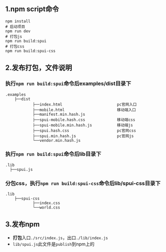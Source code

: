 ## 1.npm script命令
```
npm install
# 启动项目
npm run dev 
# 打包js
npm run build:spui
# 打包css
npm run build:spui-css
```

## 2.发布打包，文件说明

### 执行`npm run build:spui`命令后examples/dist目录下
```
.examples
    ├──dist
            ├──index.html                        pc官网入口
            ├──mobile.html                       移动端入口
            ├──manifest.min.hash.js
            ├──spui-mobile.hash.css              移动端css
            ├──spui-mobile.min.hash.js           移动端js
            ├──spui.hash.css                     pc官网css
            ├──spui.min.hash.js                  pc官网js
            └──vendor.min.hash.js
```
### 执行`npm run build:spui`命令后lib目录下
```
.lib
  ├──spui.js
```
### 分包css，执行`npm run build:spui-css`命令后lib/spui-css目录下
```
.lib
    ├──spui-css
            ├──index.css                    
            └──world.css
```

## 3.发布npm 

- **打包**入口`./src/index.js`，出口`./lib/index.js`
- `lib/spui.js`此文件是`publish`到npm上的